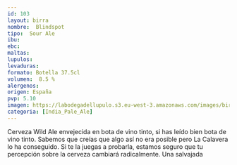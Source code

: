 ```yaml
---
id: 103
layout: birra
nombre:  Blindspot
tipo:  Sour Ale
ibu: 
ebc:  
maltas: 
lupulos: 
levaduras:
formato: Botella 37.5cl
volumen:  8.5 %
alergenos: 
origen: España
pvp: 5.10 
imagen: https://labodegadellupulo.s3.eu-west-3.amazonaws.com/images/birras/blindspot.jpg
categoria: [India_Pale_Ale]
---
```

Cerveza Wild Ale envejecida en bota de vino tinto, si has leído bien bota de vino tinto. Sabemos que creías que algo así no era posible pero La Calavera lo ha conseguido. Si te la juegas a probarla, estamos seguro que tu percepción sobre la cerveza cambiará radicalmente. Una salvajada

